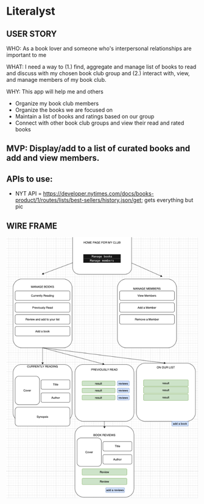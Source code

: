 # Literalyst

## USER STORY

WHO: As a book lover and someone who's interpersonal relationships are important to me

WHAT: I need a way to (1.) find, aggregate and manage list of books to read and discuss with my chosen book club group and (2.) interact with, view, and manage members of my book club. 

WHY: This app will help me and others 
- Organize my book club members
- Organize the books we are focused on
- Maintain a list of books and ratings based on our group
- Connect with other book club groups and view their read and rated books

## MVP: Display/add to a list of curated books and add and view members.

## APIs to use: 
- NYT API = https://developer.nytimes.com/docs/books-product/1/routes/lists/best-sellers/history.json/get; gets everything but pic
    
## WIRE FRAME

<img src = "assets/wireframe.png" width = 800>